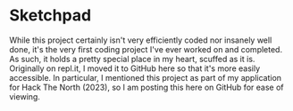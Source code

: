 # Sketchpad

While this project certainly isn't very efficiently coded nor insanely well done, it's the very first coding project I've ever worked on and completed.
As such, it holds a pretty special place in my heart, scuffed as it is. Originally on repl.it, I moved it to GitHub here so that it's more easily accessible.
In particular, I mentioned this project as part of my application for Hack The North (2023), so I am posting this here on GitHub for ease of viewing.
